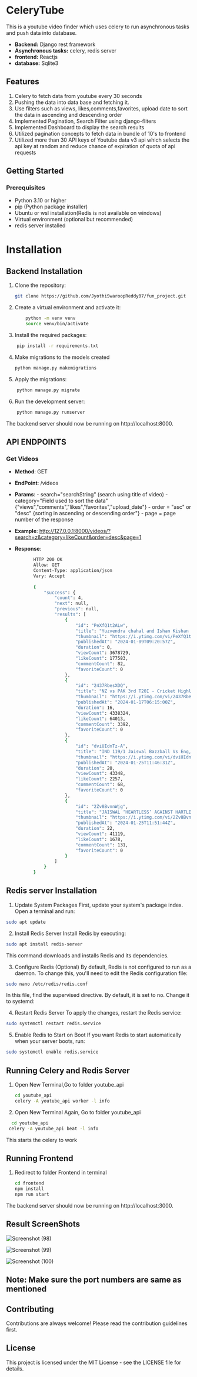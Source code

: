 # CeleryTube

This is a youtube video finder which uses celery to run asynchronous tasks and push data into database.
- **Backend:** Django rest framework
- **Asynchronous tasks:** celery, redis server
- **frontend:** Reactjs
- **database:** Sqlite3

## Features
1. Celery to fetch data from youtube every 30 seconds
2. Pushing the data into data base and fetching it.
3. Use filters such as views, likes,comments,favorites, upload date to sort the data in ascending and descending order
4. Implemented Pagination, Search Filter using django-fliters
5. Implemented Dashboard to display the search results
6. Utilized pagination concepts to fetch data in bundle of 10's to frontend
7. Utilized more than 30 API keys of Youtube data v3 api which selects the api key at random and reduce chance of expiration of quota of api requests


## Getting Started

### Prerequisites

- Python 3.10 or higher
- pip (Python package installer)
- Ubuntu or wsl installation(Redis is not available on windows)
- Virtual environment (optional but recommended)
- redis server installed

# Installation

## Backend Installation

1. Clone the repository:

   ```bash
   git clone https://github.com/JyothiSwaroopReddy07/fun_project.git
    ```

2. Create a virtual environment and activate it:
    ```bash
        python -m venv venv
        source venv/bin/activate
    ```
3. Install the required packages:

```bash
    pip install -r requirements.txt
```
4. Make migrations to the models created
   ```bash
   python manage.py makemigrations
   ```

5. Apply the migrations:

```bash
    python manage.py migrate
```

6. Run the development server:
```bash
    python manage.py runserver
```

The backend server should now be running on http://localhost:8000.

## API ENDPOINTS

   ### Get Videos
   - **Method**: GET
   - **EndPoint**: /videos
   - **Params**:
           - search="searchString" (search using title of video)
           - category="Field used to sort the data" {"views","comments","likes","favorites","upload_date"}
           - order = "asc" or "desc" {sorting in ascending or descending order"}
           - page = page number of the response

   - **Example**: http://127.0.0.1:8000/videos/?search=z&category=likeCount&order=desc&page=1
   - **Response**:
     ```bash
            HTTP 200 OK
            Allow: GET
            Content-Type: application/json
            Vary: Accept
            
            {
                "success": {
                    "count": 4,
                    "next": null,
                    "previous": null,
                    "results": [
                        {
                            "id": "PeXfQ1t2ALw",
                            "title": "Yuzvendra chahal and Ishan Kishan funny moment😂 #cricket #shorts",
                            "thumbnail": "https://i.ytimg.com/vi/PeXfQ1t2ALw/hqdefault.jpg",
                            "publishedAt": "2024-01-09T09:20:57Z",
                            "duration": 0,
                            "viewCount": 3678729,
                            "likeCount": 177583,
                            "commentCount": 82,
                            "favoriteCount": 0
                        },
                        {
                            "id": "2437RbesXDQ",
                            "title": "NZ vs PAK 3rd T20I - Cricket Highlights | Prime Video India",
                            "thumbnail": "https://i.ytimg.com/vi/2437RbesXDQ/hqdefault.jpg",
                            "publishedAt": "2024-01-17T06:15:00Z",
                            "duration": 16,
                            "viewCount": 4338324,
                            "likeCount": 64013,
                            "commentCount": 3392,
                            "favoriteCount": 0
                        },
                        {
                            "id": "dviUIdnTz-A",
                            "title": "IND 119/1 Jaiswal Bazzball Vs Eng, Pak Media Shocked | India Destroy Eng! But Eng 500 V Pak on Day 1",
                            "thumbnail": "https://i.ytimg.com/vi/dviUIdnTz-A/hqdefault.jpg",
                            "publishedAt": "2024-01-25T11:46:31Z",
                            "duration": 20,
                            "viewCount": 43348,
                            "likeCount": 2257,
                            "commentCount": 68,
                            "favoriteCount": 0
                        },
                        {
                            "id": "2Zv8BvnnWjg",
                            "title": "JAISWAL ‘HEARTLESS’ AGAINST HARTLEY AS INDIA NOT ENGLAND PLAY BAZBALL IN HYD TEST…PCB AIK AUR KAMAAL",
                            "thumbnail": "https://i.ytimg.com/vi/2Zv8BvnnWjg/hqdefault.jpg",
                            "publishedAt": "2024-01-25T11:51:44Z",
                            "duration": 22,
                            "viewCount": 41119,
                            "likeCount": 1678,
                            "commentCount": 131,
                            "favoriteCount": 0
                        }
                    ]
                }
            }
     ```



## Redis server Installation

1. Update System Packages
First, update your system's package index. Open a terminal and run:

```bash
sudo apt update
```
2. Install Redis Server
Install Redis by executing:

```bash
sudo apt install redis-server
```
This command downloads and installs Redis and its dependencies.

3. Configure Redis (Optional)
By default, Redis is not configured to run as a daemon. To change this, you'll need to edit the Redis configuration file:

```bash
sudo nano /etc/redis/redis.conf
```
In this file, find the supervised directive. By default, it is set to no. Change it to systemd:


4. Restart Redis Server
To apply the changes, restart the Redis service:

```bash
sudo systemctl restart redis.service
```

5. Enable Redis to Start on Boot
If you want Redis to start automatically when your server boots, run:

```bash
sudo systemctl enable redis.service
```

## Running Celery and Redis Server

1. Open New Terminal,Go to folder youtube_api
   ```bash
   cd youtube_api
   celery -A youtube_api worker -l info
   ```
2. Open New Terminal Again, Go to folder youtube_api
  ```bash
    cd youtube_api
   celery -A youtube_api beat -l info
   ```
This starts the celery to work


## Running Frontend

1. Redirect to folder Frontend in terminal
   ```bash
   cd frontend
   npm install
   npm run start
   ```
The backend server should now be running on http://localhost:3000.

## Result ScreenShots

![Screenshot (98)](https://github.com/JyothiSwaroopReddy07/fun_project/assets/107217455/059e60ef-5e29-458c-9f10-46460812e712)

![Screenshot (99)](https://github.com/JyothiSwaroopReddy07/fun_project/assets/107217455/4c9723d8-9c5d-40a4-a086-c671f19b27a3)

![Screenshot (100)](https://github.com/JyothiSwaroopReddy07/fun_project/assets/107217455/c396fd5b-8d26-40af-badb-fbb4a6bbb7cc)


##  Note: Make sure the port numbers are same as mentioned



## Contributing
Contributions are always welcome! Please read the contribution guidelines first.

## License
This project is licensed under the MIT License - see the LICENSE file for details.

